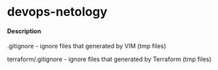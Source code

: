# devops-netology

#### Description

.gitignore - ignore files that generated by VIM (tmp files)

terraform/.gitignore - ignore files that generated by Terraform (tmp files)
